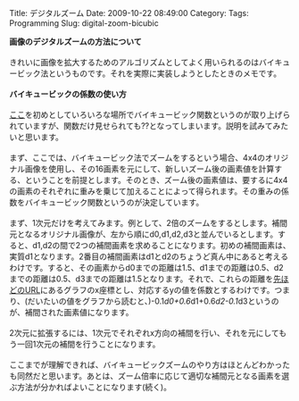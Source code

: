 Title: デジタルズーム
Date: 2009-10-22 08:49:00
Category: 
Tags: Programming
Slug: digital-zoom-bicubic

<span style="font-weight: bold;">画像のデジタルズームの方法について<br /><br /></span>きれいに画像を拡大するためのアルゴリズムとしてよく用いられるのはバイキュービック法というものです。それを実際に実装しようとしたときのメモです。<br /><br /><span style="font-weight: bold;">バイキュービックの係数の使い方</span><br /><br /><a href="http://yoffy.dyndns.org/2006/02/lanczos.html">ここ</a>を初めとしていろいろな場所でバイキュービック関数というのが取り上げられていますが、関数だけ見せられても??となってしまいます。説明を試みてみたいと思います。<br /><br />まず、ここでは、バイキュービック法でズームをするという場合、4x4のオリジナル画像を使用し、その16画素を元にして、新しいズーム後の画素値を計算する、ということを前提とします。そのとき、ズーム後の画素値は、要するに4x4の画素のそれぞれに重みを乗じて加えることによって得られます。その重みの係数をバイキュービック関数というのが決定しています。<br /><br />まず、1次元だけを考えてみます。例として、2倍のズームをするとします。補間元となるオリジナル画像が、左から順にd0,d1,d2,d3と並んでいるとします。すると、d1,d2の間で2つの補間画素を求めることになります。初めの補間画素は、実質d1となります。2番目の補間画素はd1とd2のちょうど真ん中にあると考えるわけです。すると、その画素からd0までの距離は1.5、d1までの距離は0.5、d2までの距離は0.5、d3までの距離は1.5となります。それで、これらの距離を<a href="http://yoffy.dyndns.org/2006/02/lanczos.html">先ほどの</a><a href="http://yoffy.dyndns.org/2006/02/lanczos.html">URL</a>にあるグラフのx座標とし、対応するyの値を係数とするわけです。つまり、(だいたいの値をグラフから読むと、)-0.1*d0+0.6*d1+0.6*d2-0.1*d3というのが、補間された画素値になります。<br /><br />2次元に拡張するには、1次元でそれぞれx方向の補間を行い、それを元にしてもう一回1次元の補間を行うことになります。<br /><br />ここまでが理解できれば、バイキュービックズームのやり方はほとんどわかったも同然だと思います。あとは、ズーム倍率に応じて適切な補間元となる画素を選ぶ方法が分かればよいことになります(続く)。<br /><span style="font-weight: bold;"></span>
